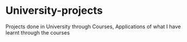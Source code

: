 # University-projects
Projects done in University through Courses, Applications of what I have learnt through the courses
